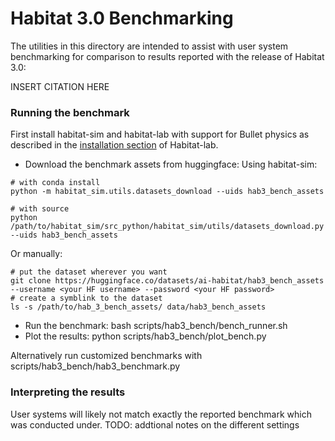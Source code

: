 Habitat 3.0 Benchmarking
============================

The utilities in this directory are intended to assist with user system benchmarking for comparison to results reported with the release of Habitat 3.0:

INSERT CITATION HERE


### Running the benchmark
First install habitat-sim and habitat-lab with support for Bullet physics as described in the [installation section](https://github.com/facebookresearch/habitat-lab#installation) of Habitat-lab.

- Download the benchmark assets from huggingface:
Using habitat-sim:
```
# with conda install
python -m habitat_sim.utils.datasets_download --uids hab3_bench_assets

# with source
python /path/to/habitat_sim/src_python/habitat_sim/utils/datasets_download.py --uids hab3_bench_assets
```

Or manually:
 ```
 # put the dataset wherever you want
 git clone https://huggingface.co/datasets/ai-habitat/hab3_bench_assets --username <your HF username> --password <your HF password>
 # create a symblink to the dataset
 ls -s /path/to/hab_3_bench_assets/ data/hab3_bench_assets
 ```

- Run the benchmark: bash scripts/hab3_bench/bench_runner.sh
- Plot the results: python scripts/hab3_bench/plot_bench.py

Alternatively run customized benchmarks with scripts/hab3_bench/hab3_benchmark.py

### Interpreting the results
User systems will likely not match exactly the reported benchmark which was conducted under.
TODO: addtional notes on the different settings
